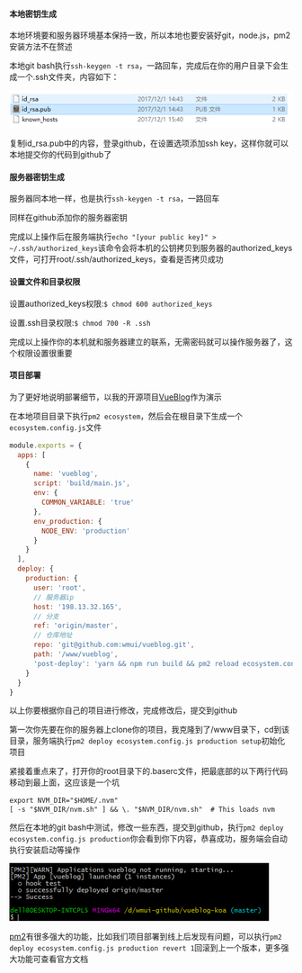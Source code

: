 #### 本地密钥生成

本地环境要和服务器环境基本保持一致，所以本地也要安装好git，node.js，pm2安装方法不在赘述

本地git bash执行`ssh-keygen -t rsa`，一路回车，完成后在你的用户目录下会生成一个.ssh文件夹，内容如下：

![](/assets/2017-12-01_181752.png)

复制id\_rsa.pub中的内容，登录github，在设置选项添加ssh key，这样你就可以本地提交你的代码到github了

#### 服务器密钥生成

服务器同本地一样，也是执行`ssh-keygen -t rsa`，一路回车

同样在github添加你的服务器密钥

完成以上操作后在服务端执行`echo "[your public key]" > ~/.ssh/authorized_keys`该命令会将本机的公钥拷贝到服务器的authorized\_keys文件，可打开root/.ssh/authorized\_keys，查看是否拷贝成功

#### 设置文件和目录权限

设置authorized\_keys权限:`$ chmod 600 authorized_keys`

设置.ssh目录权限:`$ chmod 700 -R .ssh`

完成以上操作你的本机就和服务器建立的联系，无需密码就可以操作服务器了，这个权限设置很重要

#### 项目部署

为了更好地说明部署细节，以我的开源项目[VueBlog](https://github.com/wmui/vueblog)作为演示

在本地项目目录下执行`pm2 ecosystem`，然后会在根目录下生成一个`ecosystem.config.js`文件

```javascript
module.exports = {
  apps: [
    {
      name: 'vueblog',
      script: 'build/main.js',
      env: {
        COMMON_VARIABLE: 'true'
      },
      env_production: {
        NODE_ENV: 'production'
      }
    }
  ],
  deploy: {
    production: {
      user: 'root',
      // 服务器ip
      host: '198.13.32.165',
      // 分支
      ref: 'origin/master', 
      // 仓库地址
      repo: 'git@github.com:wmui/vueblog.git',
      path: '/www/vueblog',
      'post-deploy': 'yarn && npm run build && pm2 reload ecosystem.config.js --env production'
    }
  }
}

```

以上你要根据你自己的项目进行修改，完成修改后，提交到github

第一次你先要在你的服务器上clone你的项目，我克隆到了/www目录下，cd到该目录，服务端执行`pm2 deploy ecosystem.config.js production setup`初始化项目

紧接着重点来了，打开你的root目录下的.baserc文件，把最底部的以下两行代码移动到最上面，这应该是一个坑

```
export NVM_DIR="$HOME/.nvm"
[ -s "$NVM_DIR/nvm.sh" ] && \. "$NVM_DIR/nvm.sh"  # This loads nvm
```

然后在本地的git bash中测试，修改一些东西，提交到github，执行`pm2 deploy ecosystem.config.js production`你会看到你下内容，恭喜成功，服务端会自动执行安装启动等操作

![](/assets/1.png)

[pm2](https://github.com/Unitech/pm2)有很多强大的功能，比如我们项目部署到线上后发现有问题，可以执行`pm2 deploy ecosystem.config.js production revert 1`回滚到上一个版本，更多强大功能可查看官方文档

